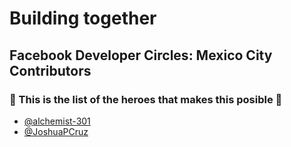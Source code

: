 # Building together

## Facebook Developer Circles: Mexico City Contributors

### 🌟 This is the list of the heroes that makes this posible 🌟

* [@alchemist-301](https://github.com/alchemist-301)
* [@JoshuaPCruz](https://github.com/JoshuaPCruz)
